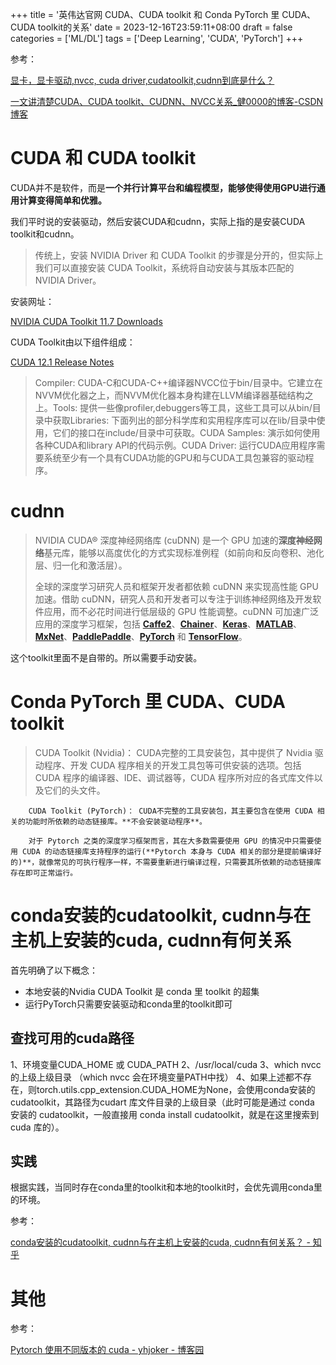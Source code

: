 +++
title = '英伟达官网 CUDA、CUDA toolkit 和 Conda PyTorch 里 CUDA、CUDA toolkit的关系'
date = 2023-12-16T23:59:11+08:00
draft = false
categories = ['ML/DL']
tags = ['Deep Learning', 'CUDA', 'PyTorch']
+++


参考：

[显卡，显卡驱动,nvcc, cuda driver,cudatoolkit,cudnn到底是什么？](https://zhuanlan.zhihu.com/p/91334380)

[一文讲清楚CUDA、CUDA toolkit、CUDNN、NVCC关系_健0000的博客-CSDN博客](https://blog.csdn.net/qq_41094058/article/details/116207333)

# CUDA 和 CUDA toolkit

CUDA并不是软件，而是**一个并行计算平台和编程模型，能够使得使用GPU进行通用计算变得简单和优雅。**

我们平时说的安装驱动，然后安装CUDA和cudnn，实际上指的是安装CUDA toolkit和cudnn。

> 传统上，安装 NVIDIA Driver 和 CUDA Toolkit 的步骤是分开的，但实际上我们可以直接安装 CUDA Toolkit，系统将自动安装与其版本匹配的 NVIDIA Driver。

安装网址：

[NVIDIA CUDA Toolkit 11.7 Downloads](https://developer.nvidia.com/cuda-downloads?target_os=Linux&target_arch=x86_64&Distribution=Ubuntu&target_version=20.04&target_type=deb_local)

CUDA Toolkit由以下组件组成：

[CUDA 12.1 Release Notes](https://docs.nvidia.com/cuda/cuda-toolkit-release-notes/index.html#major-components)

> Compiler: CUDA-C和CUDA-C++编译器NVCC位于bin/目录中。它建立在NVVM优化器之上，而NVVM优化器本身构建在LLVM编译器基础结构之上。Tools: 提供一些像profiler,debuggers等工具，这些工具可以从bin/目录中获取Libraries: 下面列出的部分科学库和实用程序库可以在lib/目录中使用，它们的接口在include/目录中可获取。CUDA Samples: 演示如何使用各种CUDA和library API的代码示例。CUDA Driver: 运行CUDA应用程序需要系统至少有一个具有CUDA功能的GPU和与CUDA工具包兼容的驱动程序。

# cudnn

> NVIDIA CUDA® 深度神经网络库 (cuDNN) 是一个 GPU 加速的**深度神经网络**基元库，能够以高度优化的方式实现标准例程（如前向和反向卷积、池化层、归一化和激活层）。
> 
> 全球的深度学习研究人员和框架开发者都依赖 cuDNN 来实现高性能 GPU 加速。借助 cuDNN，研究人员和开发者可以专注于训练神经网络及开发软件应用，而不必花时间进行低层级的 GPU 性能调整。cuDNN 可加速广泛应用的深度学习框架，包括 **[Caffe2](https://caffe2.ai/)**、**[Chainer](https://chainer.org/)**、**[Keras](https://keras.io/)**、**[MATLAB](https://www.mathworks.com/solutions/deep-learning.html)**、**[MxNet](https://mxnet.incubator.apache.org/)**、**[PaddlePaddle](https://github.com/PaddlePaddle/Paddle)**、**[PyTorch](https://pytorch.org/)** 和 **[TensorFlow](https://www.tensorflow.org/)**。

这个toolkit里面不是自带的。所以需要手动安装。

# Conda PyTorch 里 CUDA、CUDA toolkit

> CUDA Toolkit (Nvidia)： CUDA完整的工具安装包，其中提供了 Nvidia 驱动程序、开发 CUDA 程序相关的开发工具包等可供安装的选项。包括 CUDA 程序的编译器、IDE、调试器等，CUDA 程序所对应的各式库文件以及它们的头文件。

```
    CUDA Toolkit (PyTorch)： CUDA不完整的工具安装包，其主要包含在使用 CUDA 相关的功能时所依赖的动态链接库。**不会安装驱动程序**。

    对于 Pytorch 之类的深度学习框架而言，其在大多数需要使用 GPU 的情况中只需要使用 CUDA 的动态链接库支持程序的运行(**Pytorch 本身与 CUDA 相关的部分是提前编译好的)**，就像常见的可执行程序一样，不需要重新进行编译过程，只需要其所依赖的动态链接库存在即可正常运行。

```

# conda安装的cudatoolkit, cudnn与在主机上安装的cuda, cudnn有何关系

首先明确了以下概念：

- 本地安装的Nvidia CUDA Toolkit 是 conda 里 toolkit 的超集
- 运行PyTorch只需要安装驱动和conda里的toolkit即可

## 查找可用的cuda路径

1、环境变量CUDA_HOME 或 CUDA_PATH 2、/usr/local/cuda 3、which nvcc的上级上级目录 （which nvcc 会在环境变量PATH中找） 4、如果上述都不存在，则torch.utils.cpp_extension.CUDA_HOME为None，会使用conda安装的cudatoolkit，其路径为cudart 库文件目录的上级目录（此时可能是通过 conda 安装的 cudatoolkit，一般直接用 conda install cudatoolkit，就是在这里搜索到 cuda 库的）。

## 实践

根据实践，当同时存在conda里的toolkit和本地的toolkit时，会优先调用conda里的环境。

参考：

[conda安装的cudatoolkit, cudnn与在主机上安装的cuda, cudnn有何关系？ - 知乎](https://www.zhihu.com/question/344950161/answer/819075473)

# 其他

参考：

[Pytorch 使用不同版本的 cuda - yhjoker - 博客园](https://www.cnblogs.com/yhjoker/p/10972795.html)
